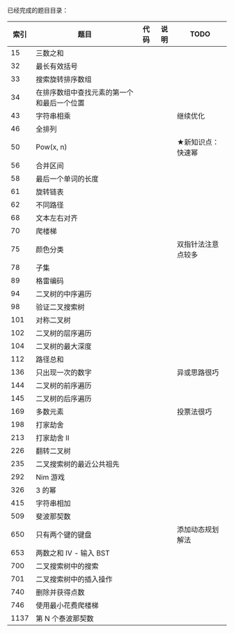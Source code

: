已经完成的题目目录：

| 索引 | 题目                                       | 代码 | 说明 | TODO               |
| ---- | ------------------------------------------ | ---- | ---- | ------------------ |
| 15   | 三数之和                                   |      |      |                    |
| 32   | 最长有效括号                               |      |      |                    |
| 33   | 搜索旋转排序数组                           |      |      |                    |
| 34   | 在排序数组中查找元素的第一个和最后一个位置 |      |      |                    |
| 43   | 字符串相乘                                 |      |      | 继续优化           |
| 46   | 全排列                                     |      |      |                    |
| 50   | Pow(x, n)                                  |      |      | ★新知识点：快速幂  |
| 56   | 合并区间                                   |      |      |                    |
| 58   | 最后一个单词的长度                         |      |      |                    |
| 61   | 旋转链表                                   |      |      |                    |
| 62   | 不同路径                                   |      |      |                    |
| 68   | 文本左右对齐                               |      |      |                    |
| 70   | 爬楼梯                                     |      |      |                    |
| 75   | 颜色分类                                   |      |      | 双指针法注意点较多 |
| 78   | 子集                                       |      |      |                    |
| 89   | 格雷编码                                   |      |      |                    |
| 94   | 二叉树的中序遍历                           |      |      |                    |
| 98   | 验证二叉搜索树                             |      |      |                    |
| 101  | 对称二叉树                                 |      |      |                    |
| 102  | 二叉树的层序遍历                           |      |      |                    |
| 104  | 二叉树的最大深度                           |      |      |                    |
| 112  | 路径总和                                   |      |      |                    |
| 136  | 只出现一次的数字                           |      |      | 异或思路很巧       |
| 144  | 二叉树的前序遍历                           |      |      |                    |
| 145  | 二叉树的后序遍历                           |      |      |                    |
| 169  | 多数元素                                   |      |      | 投票法很巧         |
| 198  | 打家劫舍                                   |      |      |                    |
| 213  | 打家劫舍 II                                |      |      |                    |
| 226  | 翻转二叉树                                 |      |      |                    |
| 235  | 二叉搜索树的最近公共祖先                   |      |      |                    |
| 292  | Nim 游戏                                   |      |      |                    |
| 326  | 3 的幂                                     |      |      |                    |
| 415  | 字符串相加                                 |      |      |                    |
| 509  | 斐波那契数                                 |      |      |                    |
| 650  | 只有两个键的键盘                           |      |      | 添加动态规划解法   |
| 653  | 两数之和 IV - 输入 BST                     |      |      |                    |
| 700  | 二叉搜索树中的搜索                         |      |      |                    |
| 701  | 二叉搜索树中的插入操作                     |      |      |                    |
| 740  | 删除并获得点数                             |      |      |                    |
| 746  | 使用最小花费爬楼梯                         |      |      |                    |
| 1137 | 第 N 个泰波那契数                          |      |      |                    |